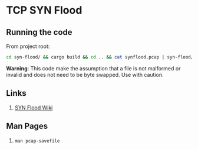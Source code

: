 # TCP SYN Flood

## Running the code

From project root:

```sh
cd syn-flood/ && cargo build && cd .. && cat synflood.pcap | syn-flood/target/debug/syn-flood
```

**Warning**: This code make the assumption that a file is not malformed or invalid and 
does not need to be byte swapped. Use with caution.

## Links

1. [SYN Flood Wiki](https://en.wikipedia.org/wiki/SYN_flood)

## Man Pages

1. `man pcap-savefile`
